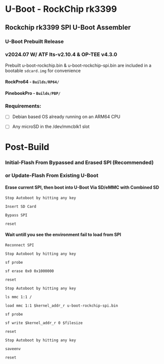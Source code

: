 # U-Boot - RockChip rk3399
## Rockchip rk3399 SPI U-Boot Assembler

### U-Boot Prebuilt Release
### v2024.07 W/ ATF lts-v2.10.4 & OP-TEE v4.3.0
Prebuilt u-boot-rockchip.bin & u-boot-rockchip-spi.bin are included in a bootable `sdcard.img` for convenience
#### RockPro64 - `Builds/RP64/`
#### PinebookPro - `Builds/PBP/`


### Requirements:

* [ ] Debian based OS already running on an ARM64 CPU

* [ ] Any microSD in the /dev/mmcblk1 slot


# Post-Build
### Initial-Flash From Bypassed and Erased SPI (Recommended)
### or Update-Flash From Existing U-Boot


#### Erase current SPI, then boot into U-Boot Via SD/eMMC with Combined SD

`Stop Autoboot by hitting any key`

`Insert SD Card`

`Bypass SPI`

`reset`

#### Wait untill you see the environment fail to load from SPI

`Reconnect SPI`

`Stop Autoboot by hitting any key`

`sf probe`

`sf erase 0x0 0x1000000`

`reset`

`Stop Autoboot by hitting any key`

`ls mmc 1:1 /`

`load mmc 1:1 $kernel_addr_r u-boot-rockchip-spi.bin`

`sf probe`

`sf write $kernel_addr_r 0 $filesize`

`reset`

`Stop Autoboot by hitting any key`

`saveenv`

`reset`
